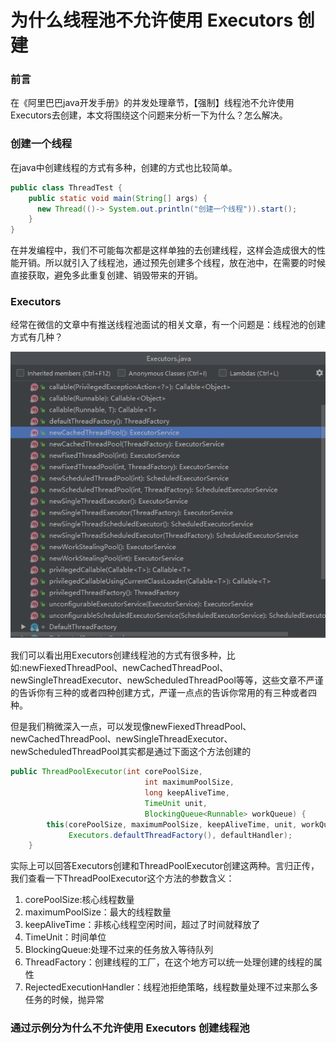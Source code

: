 # 为什么线程池不允许使用 Executors 创建

### 前言

在《阿里巴巴java开发手册》的并发处理章节，【强制】线程池不允许使用Executors去创建，本文将围绕这个问题来分析一下为什么？怎么解决。

### 创建一个线程

在java中创建线程的方式有多种，创建的方式也比较简单。

```java
public class ThreadTest {
    public static void main(String[] args) {
      new Thread(()-> System.out.println("创建一个线程")).start();
    }
}
```

在并发编程中，我们不可能每次都是这样单独的去创建线程，这样会造成很大的性能开销。所以就引入了线程池，通过预先创建多个线程，放在池中，在需要的时候直接获取，避免多此重复创建、销毁带来的开销。

### Executors

经常在微信的文章中有推送线程池面试的相关文章，有一个问题是：线程池的创建方式有几种？

![](../imags/Executors.png)

我们可以看出用Executors创建线程池的方式有很多种，比如:newFiexedThreadPool、newCachedThreadPool、newSingleThreadExecutor、newScheduledThreadPool等等，这些文章不严谨的告诉你有三种的或者四种创建方式，严谨一点点的告诉你常用的有三种或者四种。

但是我们稍微深入一点，可以发现像newFiexedThreadPool、newCachedThreadPool、newSingleThreadExecutor、newScheduledThreadPool其实都是通过下面这个方法创建的

```java
public ThreadPoolExecutor(int corePoolSize,
                              int maximumPoolSize,
                              long keepAliveTime,
                              TimeUnit unit,
                              BlockingQueue<Runnable> workQueue) {
        this(corePoolSize, maximumPoolSize, keepAliveTime, unit, workQueue,
             Executors.defaultThreadFactory(), defaultHandler);
    }
```

实际上可以回答Executors创建和ThreadPoolExecutor创建这两种。言归正传，我们查看一下ThreadPoolExecutor这个方法的参数含义：

1. corePoolSize:核心线程数量
2. maximumPoolSize：最大的线程数量
3. keepAliveTime：非核心线程空闲时间，超过了时间就释放了
4. TimeUnit：时间单位
5. BlockingQueue<Runnable>:处理不过来的任务放入等待队列
6. ThreadFactory：创建线程的工厂，在这个地方可以统一处理创建的线程的属性
7. RejectedExecutionHandler：线程池拒绝策略，线程数量处理不过来那么多任务的时候，抛异常

### 通过示例分为什么不允许使用 Executors 创建线程池 



